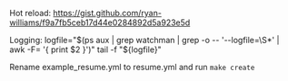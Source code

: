 Hot reload:
https://gist.github.com/ryan-williams/f9a7fb5ceb17d44e0284892d5a923e5d

Logging:
logfile="$(ps aux | grep watchman | grep -o -- '--logfile=\S*' | awk -F= '{ print $2 }')"
tail -f "${logfile}"

Rename example_resume.yml to resume.yml and run `make create`